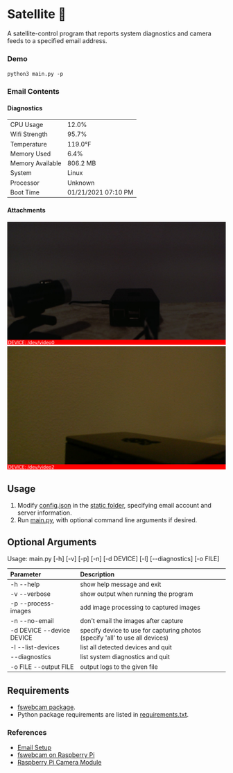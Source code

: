 # Satellite :satellite:
A satellite-control program that reports system diagnostics and camera feeds
to a specified email address.

### Demo
```
python3 main.py -p
```

### Email Contents
#### Diagnostics
|                   |                       |
|-------------------|-----------------------|
| CPU Usage         |	12.0%               |
| Wifi Strength	    |   95.7%               |
| Temperature       |	119.0°F             |
| Memory Used	    |   6.4%                |
| Memory Available	|   806.2 MB            |
| System	        |   Linux               |
| Processor	        |   Unknown             |
| Boot Time	        |   01/21/2021 07:10 PM |

#### Attachments
![](./demo/image1.jpg)
![](./demo/image2.jpg)


## Usage
1. Modify [config.json](./static/config.json) in the [static folder](./static), 
specifying email account and server information.
2. Run [main.py](./main.py), with optional command line arguments if desired.

## Optional Arguments
Usage: main.py [-h] [-v] [-p] [-n] [-d DEVICE] [-l] [--diagnostics] [-o FILE]

| Parameter                 | Description                               |	
| :------------------------ | :---------------------------------------- |
| -h --help                 | show help message and exit                |
| -v --verbose              | show output when running the program      |
| -p --process-images       | add image processing to captured images   |
| -n --no-email             | don't email the images after capture      |
| -d DEVICE --device DEVICE | specify device to use for capturing photos (specify 'all' to use all devices) |
| -l --list-devices         | list all detected devices and quit        |
| --diagnostics             | list system diagnostics and quit          |
| -o FILE --output FILE     | output logs to the given file             |

## Requirements
- [fswebcam package](http://manpages.ubuntu.com/manpages/bionic/man1/fswebcam.1.html).
- Python package requirements are listed in [requirements.txt](./requirements.txt).


### References
- [Email Setup](https://realpython.com/python-send-email/)
- [fswebcam on Raspberry Pi](https://www.raspberrypi.org/documentation/usage/webcams/)
- [Raspberry Pi Camera Module](https://projects.raspberrypi.org/en/projects/getting-started-with-picamera)